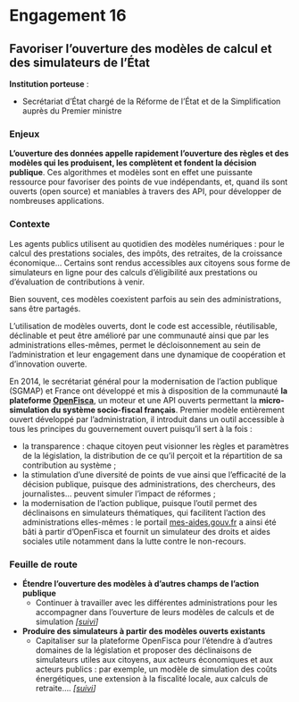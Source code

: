# Engagement 16

## Favoriser l’ouverture des modèles de calcul et des simulateurs de l’État

**Institution porteuse** :
- Secrétariat d’État chargé de la Réforme de l’État et de la Simplification auprès du Premier ministre

### Enjeux

**L’ouverture des données appelle rapidement l’ouverture des règles et des modèles qui les produisent, les complètent et fondent la décision publique**. Ces algorithmes et modèles sont en effet une puissante ressource pour favoriser des points de vue indépendants, et, quand ils sont ouverts (open source) et maniables à travers des API, pour développer de nombreuses applications.

### Contexte

Les agents publics utilisent au quotidien des modèles numériques : pour le calcul des prestations sociales, des impôts, des retraites, de la croissance économique… Certains sont rendus accessibles aux citoyens sous forme de simulateurs en ligne pour des calculs d’éligibilité aux prestations ou d’évaluation de contributions à venir.

Bien souvent, ces modèles coexistent parfois au sein des administrations, sans être partagés.

L’utilisation de modèles ouverts, dont le code est accessible, réutilisable, déclinable et peut être amélioré par une communauté ainsi que par les administrations elles-mêmes, permet le décloisonnement au sein de l’administration et leur engagement dans une dynamique de coopération et d’innovation ouverte.

En 2014, le secrétariat général pour la modernisation de l’action publique (SGMAP) et France ont développé et mis à disposition de la communauté **la plateforme [OpenFisca](http://www.openfisca.fr/)**, un moteur et une API ouverts permettant la **micro-simulation du système socio-fiscal français**. Premier modèle entièrement ouvert développé par l’administration, il introduit dans un outil accessible à tous les principes du gouvernement ouvert puisqu’il sert à la fois :

-  la transparence : chaque citoyen peut visionner les règles et paramètres de la législation, la distribution de ce qu’il perçoit et la répartition de sa contribution au système ;
-  la stimulation d’une diversité de points de vue ainsi que l’efficacité de la décision publique, puisque des administrations, des chercheurs, des journalistes… peuvent simuler l’impact de réformes ;
-  la modernisation de l’action publique, puisque l’outil permet des déclinaisons en simulateurs thématiques, qui facilitent l’action des administrations elles-mêmes : le portail [mes-aides.gouv.fr](https://mes-aides.gouv.fr/) a ainsi été bâti à partir d’OpenFisca et fournit un simulateur des droits et aides sociales utile notamment dans la lutte contre le non-recours.

### Feuille de route

- **Étendre l’ouverture des modèles à d’autres champs de l’action publique**
    - Continuer à travailler avec les différentes administrations pour les accompagner dans l’ouverture de leurs modèles de calculs et de simulation
      _[[suivi](https://git.framasoft.org/etalab/suivi/issues/160)]_
- **Produire des simulateurs à partir des modèles ouverts existants**
    - Capitaliser sur la plateforme OpenFisca pour l’étendre à d’autres domaines de la législation et proposer des déclinaisons de simulateurs utiles aux citoyens, aux acteurs économiques et aux acteurs publics : par exemple, un modèle de simulation des coûts énergétiques, une extension à la fiscalité locale, aux calculs de retraite….
      _[[suivi](https://git.framasoft.org/etalab/suivi/issues/161)]_
